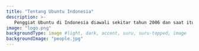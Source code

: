 ```yaml
---
title: "Tentang Ubuntu Indonesia"
description: >-
   Penggiat Ubuntu di Indonesia diawali sekitar tahun 2006 dan saat itu sepakat membentuk komunitas sesuai standar Canonical. Tahun 2012 kami mengajukan ke notaris untuk membentuk badan hukum Perkumpulan. Tahun 2013 Kementerian Hukum dan Hak Asasi Manusia melalui Direktorat Jenderal Administrasi Hukum Umum menyatakan Komunitas Ubuntu Indonesia berbadan hukum Perkumpulan dengan nomor AHU-37.AH.01.07.Tahun 2013..
image: "logo.png"
backgroundType: image #light, dark, accent, suru, suru-topped, image
backgroundImage: "people.jpg"
---
```

